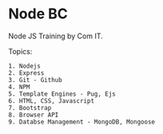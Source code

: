# Node BC
Node JS Training by Com IT.

Topics:

    1. Nodejs
    2. Express
    3. Git - Github
    4. NPM
    5. Template Engines - Pug, Ejs
    6. HTML, CSS, Javascript
    7. Bootstrap
    8. Browser API
    9. Databse Management - MongoDB, Mongoose





